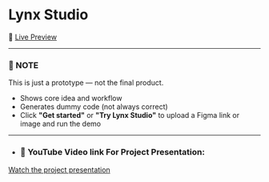 # Lynx Studio

🔗 [Live Preview](https://lynx-studio.vercel.app)

---
### 📝 NOTE

This is just a prototype — not the final product.

- Shows core idea and workflow  
- Generates dummy code (not always correct)  
- Click **"Get started"** or **"Try Lynx Studio"** to upload a Figma link or image and run the demo

---
- ### 🎥 YouTube Video link For Project Presentation:

[Watch the project presentation]([YOUR_YOUTUBE_LINK_HERE](https://youtu.be/Tu94Th68Xbw?si=9mL_W7k4ylyN3IiJ))

